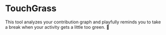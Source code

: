 # TouchGrass
This tool analyzes your contribution graph and playfully reminds you to take a break when your activity gets a little too green. 🌱
